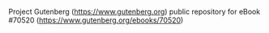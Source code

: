 Project Gutenberg (https://www.gutenberg.org) public repository for
eBook #70520 (https://www.gutenberg.org/ebooks/70520)
